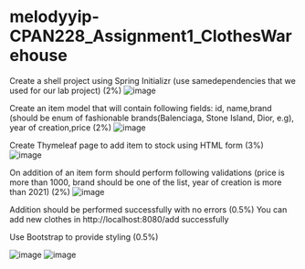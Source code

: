 # melodyyip-CPAN228_Assignment1_ClothesWarehouse
Create a shell project using Spring Initializr (use samedependencies that we used for our lab project) (2%)
![image](https://user-images.githubusercontent.com/32995324/217098358-9bf7fa77-df80-46cb-80b1-8df8148fe0e6.png)

Create an item model that will contain following fields: id, name,brand (should be enum of fashionable brands(Balenciaga, Stone Island, Dior, e.g), year of creation,price (2%)
![image](https://user-images.githubusercontent.com/32995324/217098388-2db4ad7e-bb1b-489d-bcec-6fe978e849b9.png)

Create Thymeleaf page to add item to stock using HTML form (3%)
![image](https://user-images.githubusercontent.com/32995324/217098565-02bce309-44a0-40f9-9975-faa88103f46b.png)

On addition of an item form should perform following validations (price is more than 1000, brand should be one of the list, year of creation is more than 2021) (2%)
![image](https://user-images.githubusercontent.com/32995324/217098637-f9af72a1-9e17-493c-9d8d-77fe8d6c6535.png)

Addition should be performed successfully with no errors (0.5%)
You can add new clothes in http://localhost:8080/add successfully

Use Bootstrap to provide styling (0.5%)

![image](https://user-images.githubusercontent.com/32995324/217098810-c238e2d7-e171-4030-b052-00556504b861.png)
![image](https://user-images.githubusercontent.com/32995324/217098952-f820d71a-5074-4d79-83df-dd594af497ea.png)
